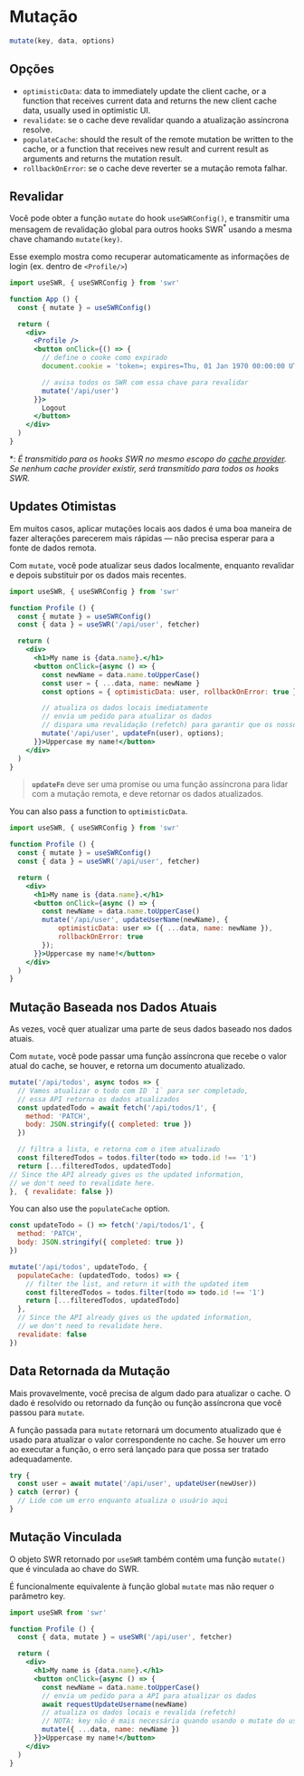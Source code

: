 # Mutação

```js
mutate(key, data, options)
```

## Opções

- `optimisticData`: data to immediately update the client cache, or a function that receives current data and returns the new client cache data, usually used in optimistic UI.
- `revalidate`: se o cache deve revalidar quando a atualização assíncrona resolve.
- `populateCache`: should the result of the remote mutation be written to the cache, or a function that receives new result and current result as arguments and returns the mutation result.
- `rollbackOnError`: se o cache deve reverter se a mutação remota falhar.

## Revalidar

Você pode obter a função `mutate` do hook `useSWRConfig()`, e transmitir uma mensagem de revalidação global
para outros hooks SWR<sup>\*</sup> usando a mesma chave chamando `mutate(key)`.

Esse exemplo mostra como recuperar automaticamente as informações de login (ex. dentro de `<Profile/>`)

```jsx
import useSWR, { useSWRConfig } from 'swr'

function App () {
  const { mutate } = useSWRConfig()

  return (
    <div>
      <Profile />
      <button onClick={() => {
        // define o cooke como expirado
        document.cookie = 'token=; expires=Thu, 01 Jan 1970 00:00:00 UTC; path=/;'

        // avisa todos os SWR com essa chave para revalidar
        mutate('/api/user')
      }}>
        Logout
      </button>
    </div>
  )
}
```

\*: _É transmitido para os hooks SWR no mesmo escopo do [cache provider](/docs/advanced/cache). Se nenhum cache provider existir, será transmitido para todos os hooks SWR._

## Updates Otimistas

Em muitos casos, aplicar mutações locais aos dados é uma boa maneira de fazer alterações
parecerem mais rápidas — não precisa esperar para a fonte de dados remota.

Com `mutate`, você pode atualizar seus dados localmente, enquanto revalidar e
depois substituir por os dados mais recentes.

```jsx
import useSWR, { useSWRConfig } from 'swr'

function Profile () {
  const { mutate } = useSWRConfig()
  const { data } = useSWR('/api/user', fetcher)

  return (
    <div>
      <h1>My name is {data.name}.</h1>
      <button onClick={async () => {
        const newName = data.name.toUpperCase()
        const user = { ...data, name: newName }
        const options = { optimisticData: user, rollbackOnError: true }

        // atualiza os dados locais imediatamente
        // envia um pedido para atualizar os dados
        // dispara uma revalidação (refetch) para garantir que os nossos dados locais são corretos
        mutate('/api/user', updateFn(user), options);
      }}>Uppercase my name!</button>
    </div>
  )
}
```

> **`updateFn`** deve ser uma promise ou uma função assíncrona para lidar com a mutação remota, e deve retornar os dados atualizados.

You can also pass a function to `optimisticData`.

```jsx
import useSWR, { useSWRConfig } from 'swr'

function Profile () {
  const { mutate } = useSWRConfig()
  const { data } = useSWR('/api/user', fetcher)

  return (
    <div>
      <h1>My name is {data.name}.</h1>
      <button onClick={async () => {
        const newName = data.name.toUpperCase()
        mutate('/api/user', updateUserName(newName), {
            optimisticData: user => ({ ...data, name: newName }),
            rollbackOnError: true
        });
      }}>Uppercase my name!</button>
    </div>
  )
}
```

## Mutação Baseada nos Dados Atuais

As vezes, você quer atualizar uma parte de seus dados baseado nos dados atuais.

Com `mutate`, você pode passar uma função assíncrona que recebe o valor atual do cache, se houver, e retorna um documento atualizado.

```jsx
mutate('/api/todos', async todos => {
  // Vamos atualizar o todo com ID `1` para ser completado,
  // essa API retorna os dados atualizados
  const updatedTodo = await fetch('/api/todos/1', {
    method: 'PATCH',
    body: JSON.stringify({ completed: true })
  })

  // filtra a lista, e retorna com o item atualizado
  const filteredTodos = todos.filter(todo => todo.id !== '1')
  return [...filteredTodos, updatedTodo]
// Since the API already gives us the updated information,
// we don't need to revalidate here.
},　{ revalidate: false })
```

You can also use the `populateCache` option.

```jsx
const updateTodo = () => fetch('/api/todos/1', {
  method: 'PATCH',
  body: JSON.stringify({ completed: true })
})

mutate('/api/todos', updateTodo, {
  populateCache: (updatedTodo, todos) => {
    // filter the list, and return it with the updated item
    const filteredTodos = todos.filter(todo => todo.id !== '1')
    return [...filteredTodos, updatedTodo]
  },
  // Since the API already gives us the updated information,
  // we don't need to revalidate here.
  revalidate: false
})
```

## Data Retornada da Mutação

Mais provavelmente, você precisa de algum dado para atualizar o cache. O dado é resolvido ou retornado da função ou função assíncrona que você passou para `mutate`.

A função passada para `mutate` retornará um documento atualizado que é usado para atualizar o valor correspondente no cache. Se houver um erro ao executar a função, o erro será lançado para que possa ser tratado adequadamente.

```jsx
try {
  const user = await mutate('/api/user', updateUser(newUser))
} catch (error) {
  // Lide com um erro enquanto atualiza o usuário aqui
}
```

## Mutação Vinculada

O objeto SWR retornado por `useSWR` também contém uma função `mutate()` que é vinculada ao chave do SWR.

É funcionalmente equivalente à função global `mutate` mas não requer o parâmetro key.

```jsx
import useSWR from 'swr'

function Profile () {
  const { data, mutate } = useSWR('/api/user', fetcher)

  return (
    <div>
      <h1>My name is {data.name}.</h1>
      <button onClick={async () => {
        const newName = data.name.toUpperCase()
        // envia um pedido para a API para atualizar os dados
        await requestUpdateUsername(newName)
        // atualiza os dados locais e revalida (refetch)
        // NOTA: key não é mais necessária quando usando o mutate do useSWR, já que é pré-vinculado
        mutate({ ...data, name: newName })
      }}>Uppercase my name!</button>
    </div>
  )
}
```
